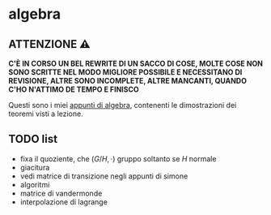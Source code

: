 # algebra

## ATTENZIONE ⚠️

**C'È IN CORSO UN BEL REWRITE DI UN SACCO DI COSE, MOLTE COSE NON SONO SCRITTE NEL MODO MIGLIORE POSSIBILE E NECESSITANO DI REVISIONE, ALTRE SONO INCOMPLETE, ALTRE MANCANTI, QUANDO C'HO N'ATTIMO DE TEMPO E FINISCO**

Questi sono i miei [appunti di algebra](https://ph04.github.io/algebra/html/index.html), contenenti le dimostrazioni dei teoremi visti a lezione.

## TODO list

- fixa il quoziente, che $(G/H, \cdot)$ gruppo soltanto se $H$ normale
- giacitura
- vedi matrice di transizione negli appunti di simone
- algoritmi
- matrice di vandermonde
- interpolazione di lagrange

